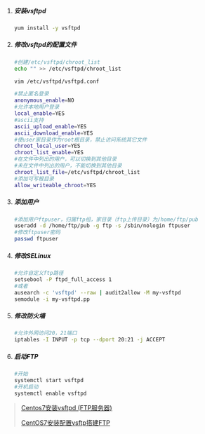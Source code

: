 1. ##### 安装vsftpd

   ```bash
   yum install -y vsftpd
   ```

2. ##### 修改vsftpd的配置文件

   ```bash
   #创建/etc/vsftpd/chroot_list
   echo "" >> /etc/vsftpd/chroot_list
   
   vim /etc/vsftpd/vsftpd.conf
   
   #禁止匿名登录
   anonymous_enable=NO
   #允许本地用户登录
   local_enable=YES
   #ascii支持
   ascii_upload_enable=YES
   ascii_download_enable=YES
   #使user家目录作为root根目录，禁止访问系统其它文件
   chroot_local_user=YES
   chroot_list_enable=YES
   #在文件中列出的用户，可以切换到其他目录
   #未在文件中列出的用户，不能切换到其他目录
   chroot_list_file=/etc/vsftpd/chroot_list
   #添加可写根目录
   allow_writeable_chroot=YES
   ```

3. ##### 添加用户

   ```bash
   #添加用户ftpuser，归属ftp组，家目录（ftp上传目录）为/home/ftp/pub
   useradd -d /home/ftp/pub -g ftp -s /sbin/nologin ftpuser
   #修改ftpuser密码
   passwd ftpuser
   ```

4. ##### 修改SELinux

   ```bash
   #允许自定义ftp路径
   setsebool -P ftpd_full_access 1
   #或者
   ausearch -c 'vsftpd' --raw | audit2allow -M my-vsftpd
   semodule -i my-vsftpd.pp
   ```

5. ##### 修改防火墙

   ```bash
   #允许外网访问20，21端口
   iptables -I INPUT -p tcp --dport 20:21 -j ACCEPT
   ```

6. ##### 启动FTP

   ```bash
   #开始
   systemctl start vsftpd
   #开机启动
   systemctl enable vsftpd
   ```



> [Centos7安装vsftpd (FTP服务器)](<https://www.jianshu.com/p/9abad055fff6>)
>
> [CentOS7安装配置vsftp搭建FTP](https://segmentfault.com/a/1190000008161400)

